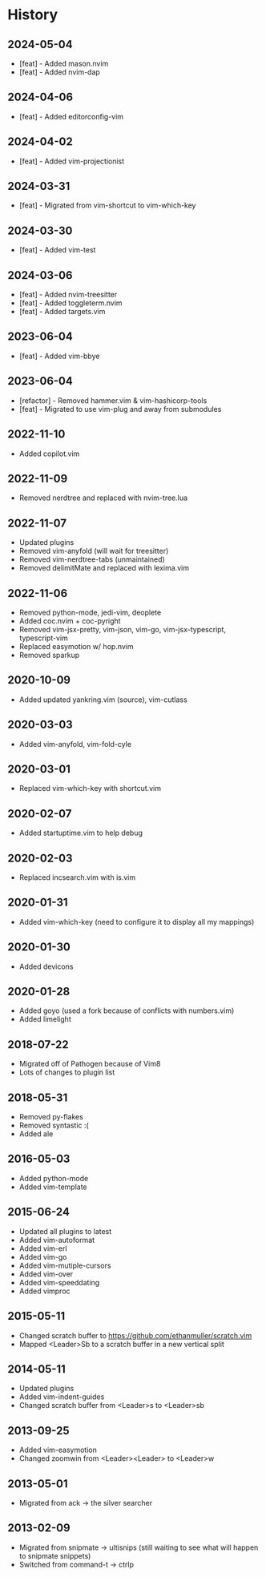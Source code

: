 # History

## 2024-05-04

* [feat] - Added mason.nvim
* [feat] - Added nvim-dap

## 2024-04-06

* [feat] - Added editorconfig-vim

## 2024-04-02

* [feat] - Added vim-projectionist

## 2024-03-31

* [feat] - Migrated from vim-shortcut to vim-which-key

## 2024-03-30

* [feat] - Added vim-test

## 2024-03-06

* [feat] - Added nvim-treesitter
* [feat] - Added toggleterm.nvim
* [feat] - Added targets.vim

## 2023-06-04

* [feat] - Added vim-bbye

## 2023-06-04

* [refactor] - Removed hammer.vim & vim-hashicorp-tools
* [feat] - Migrated to use vim-plug and away from submodules

## 2022-11-10

* Added copilot.vim

## 2022-11-09

* Removed nerdtree and replaced with nvim-tree.lua

## 2022-11-07

* Updated plugins
* Removed vim-anyfold (will wait for treesitter)
* Removed vim-nerdtree-tabs (unmaintained)
* Removed delimitMate and replaced with lexima.vim

## 2022-11-06

* Removed python-mode, jedi-vim, deoplete
* Added coc.nvim + coc-pyright
* Removed vim-jsx-pretty, vim-json, vim-go, vim-jsx-typescript, typescript-vim
* Replaced easymotion w/ hop.nvim
* Removed sparkup

## 2020-10-09

* Added updated yankring.vim (source), vim-cutlass

## 2020-03-03

* Added vim-anyfold, vim-fold-cyle

## 2020-03-01

* Replaced vim-which-key with shortcut.vim

## 2020-02-07

* Added startuptime.vim to help debug

## 2020-02-03

* Replaced incsearch.vim with is.vim

## 2020-01-31

* Added vim-which-key (need to configure it to display all my mappings)

## 2020-01-30

* Added devicons

## 2020-01-28

* Added goyo (used a fork because of conflicts with numbers.vim)
* Added limelight

## 2018-07-22

* Migrated off of Pathogen because of Vim8
* Lots of changes to plugin list

## 2018-05-31

* Removed py-flakes
* Removed syntastic :(
* Added ale

## 2016-05-03

* Added python-mode
* Added vim-template

## 2015-06-24

* Updated all plugins to latest
* Added vim-autoformat
* Added vim-erl
* Added vim-go
* Added vim-mutiple-cursors
* Added vim-over
* Added vim-speeddating
* Added vimproc

## 2015-05-11

* Changed scratch buffer to https://github.com/ethanmuller/scratch.vim
* Mapped &lt;Leader&gt;Sb to a scratch buffer in a new vertical split

## 2014-05-11

* Updated plugins
* Added vim-indent-guides
* Changed scratch buffer from &lt;Leader&gt;s to &lt;Leader&gt;sb

## 2013-09-25

* Added vim-easymotion
* Changed zoomwin from &lt;Leader&gt;&lt;Leader&gt; to &lt;Leader&gt;w

## 2013-05-01

* Migrated from ack -> the silver searcher

## 2013-02-09

* Migrated from snipmate -> ultisnips (still waiting to see what will happen to snipmate snippets)
* Switched from command-t -> ctrlp
